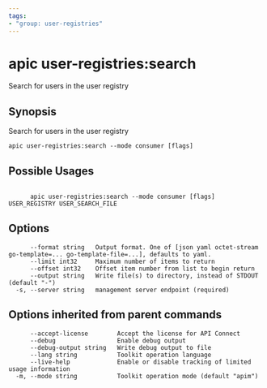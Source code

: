 ```yaml
---
tags:
- "group: user-registries"
---
```

# apic user-registries:search

Search for users in the user registry

## Synopsis

Search for users in the user registry

```
apic user-registries:search --mode consumer [flags]
```

## Possible Usages

```

      apic user-registries:search --mode consumer [flags] USER_REGISTRY USER_SEARCH_FILE

```

## Options

```
      --format string   Output format. One of [json yaml octet-stream go-template=... go-template-file=...], defaults to yaml.
      --limit int32     Maximum number of items to return
      --offset int32    Offset item number from list to begin return
      --output string   Write file(s) to directory, instead of STDOUT (default "-")
  -s, --server string   management server endpoint (required)
```

## Options inherited from parent commands

```
      --accept-license        Accept the license for API Connect
      --debug                 Enable debug output
      --debug-output string   Write debug output to file
      --lang string           Toolkit operation language
      --live-help             Enable or disable tracking of limited usage information
  -m, --mode string           Toolkit operation mode (default "apim")
```
